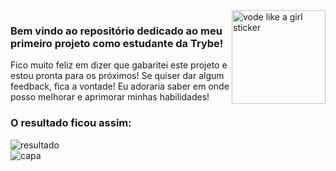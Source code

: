
<div style="display: inline_block">    
  <img align="right" alt="vode like a girl sticker"  width="150px" src="https://media2.giphy.com/media/WQINRXYXaqVx6g4Eza/giphy.gif?cid=ecf05e4789737db75b1e5abcc2bceedc64eb0f3fece5a7c7&rid=giphy.gif&ct=s" />   
</div>

### Bem vindo ao repositório dedicado ao meu primeiro projeto como estudante da Trybe! 

Fico muito feliz em dizer que gabaritei este projeto e estou pronta para os próximos! Se quiser dar algum feedback, fica a vontade! Eu adoraria saber em onde posso melhorar e aprimorar minhas habilidades!

### O resultado ficou assim: 

<div>
   <img align="center" alt="resultado" src="https://user-images.githubusercontent.com/95686401/157347444-8ee26b81-e333-4c83-b6ec-843bbdc58ec3.gif" />
</div>
<div>
   <img align="center" alt="capa" src="https://user-images.githubusercontent.com/95686401/157351145-53763cef-07cc-43c9-8a3e-38a0e1e188e2.png" />
</div>
